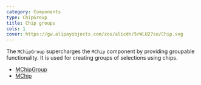 ```yaml
---
category: Components
type: ChipGroup
title: Chip groups
cols: 1
cover: https://gw.alipayobjects.com/zos/alicdn/5rWLU27so/Chip.svg
---
```


The `MChipGroup` supercharges the `MChip` component by providing groupable functionality. It is used for creating groups
of selections using chips.

- [MChipGroup](/docs/api/MChipGroup)
- [MChip](/docs/api/MChip)